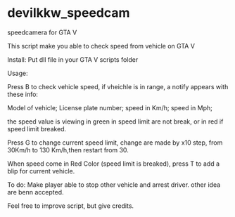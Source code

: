 # devilkkw_speedcam
speedcamera for GTA V

This script make you able to check speed from vehicle on GTA V

Install:
Put dll file in your GTA V scripts folder

Usage:

Press B to check vehicle speed, if vheichle is in range, a notify appears with these info:

Model of vehicle;
License plate number;
speed in Km/h;
speed in Mph;

the speed value is viewing in green in speed limit are not break, or in red if speed limit breaked.

Press G to change current speed limit, change are made by x10 step, from 30Km/h to 130 Km/h,then restart from 30.


When speed come in Red Color (speed limit is breaked), press T to add a blip for current vehicle.


To do:
Make player able to stop other vehicle and arrest driver.
other idea are benn accepted.

Feel free to improve script, but give credits.

